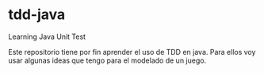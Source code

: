 # tdd-java
Learning Java Unit Test

Este repositorio tiene por fin aprender el uso de TDD en java. Para ellos voy usar algunas ideas que tengo para el modelado de un juego.
